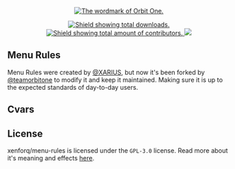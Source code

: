 <!-- HEADER -->
<p align=center>
  <a href="https://orbitone.org">
    <img src="https://raw.githubusercontent.com/teamorbitone/branding/main/Wordmarks/Color.png" alt="The wordmark of Orbit One.">
  </a>
</p>

<!-- SHIELDS -->
<p align=center>
  <a href="https://github.com/xenforq/menu-rules/releases/">
    <img src="https://img.shields.io/github/downloads/xenforq/menu-rules/latest/total.svg?style=for-the-badge&color=brightgreen" alt="Shield showing total downloads.">
  </a>
  <a href="https://github.com/xenforq/menu-rules/graphs/contributors">
    <img src="https://img.shields.io/github/contributors/xenforq/menu-rules.svg?style=for-the-badge&color=brightgreen" alt="Shield showing total amount of contributors.">
  </a>
  <img src="https://badges.pufler.dev/visits/xenforq/menu-rules?style=for-the-badge">
</p>

<!-- ABOUT -->
## Menu Rules
Menu Rules were created by [@XARIUS](https://forums.alliedmods.net/showthread.php?p=639481), but now it's been forked by [@teamorbitone](https://github.com/teamorbitone) to modify it and keep it maintained. Making sure it is up to the expected standards of day-to-day users.

<!-- CVARS -->
## Cvars

<!-- LICENSE -->
## License
xenforq/menu-rules is licensed under the ``GPL-3.0`` license. Read more about it's meaning and effects [here](https://github.com/xenforq/menu-rules/blob/main/LICENSE).